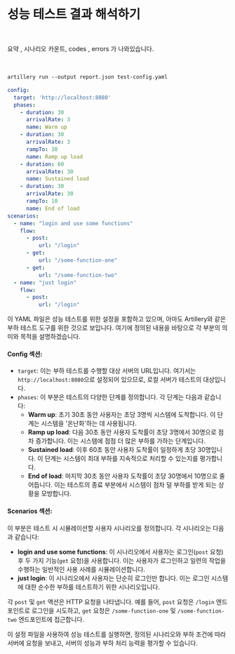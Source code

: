 # 성능 테스트 결과 해석하기

<figure><img src="../../../.gitbook/assets/스크린샷 2024-03-01 오전 11.53.08.png" alt=""><figcaption></figcaption></figure>

요약 , 시나리오 카운트, codes , errors 가 나와있습니다.

<figure><img src="../../../.gitbook/assets/스크린샷 2024-03-01 오후 12.03.39.png" alt=""><figcaption></figcaption></figure>

`artillery run --output report.json test-config.yaml`



```yaml
config:
  target: 'http://localhost:8080'
  phases:
    - duration: 30
      arrivalRate: 3
      name: Warm up
    - duration: 30
      arrivalRate: 3
      rampTo: 30
      name: Ramp up load
    - duration: 60
      arrivalRate: 30
      name: Sustained load
    - duration: 30
      arrivalRate: 30
      rampTo: 10
      name: End of load
scenarios:
  - name: "login and use some functions"
    flow:
      - post:
          url: "/login"
      - get:
          url: "/some-function-one"
      - get:
          url: "/some-function-two"
  - name: "just login"
    flow:
      - post:
          url: "/login"
```

이 YAML 파일은 성능 테스트를 위한 설정을 포함하고 있으며, 아마도 Artillery와 같은 부하 테스트 도구를 위한 것으로 보입니다. 여기에 정의된 내용을 바탕으로 각 부분의 의미와 목적을 설명하겠습니다.

#### Config 섹션:

* `target`: 이는 부하 테스트를 수행할 대상 서버의 URL입니다. 여기서는 `http://localhost:8080`으로 설정되어 있으므로, 로컬 서버가 테스트의 대상입니다.
* `phases`: 이 부분은 테스트의 다양한 단계를 정의합니다. 각 단계는 다음과 같습니다:
  * **Warm up**: 초기 30초 동안 사용자는 초당 3명씩 시스템에 도착합니다. 이 단계는 시스템을 '온난화'하는 데 사용됩니다.
  * **Ramp up load**: 다음 30초 동안 사용자 도착률이 초당 3명에서 30명으로 점차 증가합니다. 이는 시스템에 점점 더 많은 부하를 가하는 단계입니다.
  * **Sustained load**: 이후 60초 동안 사용자 도착률이 일정하게 초당 30명입니다. 이 단계는 시스템이 최대 부하를 지속적으로 처리할 수 있는지를 평가합니다.
  * **End of load**: 마지막 30초 동안 사용자 도착률이 초당 30명에서 10명으로 줄어듭니다. 이는 테스트의 종료 부분에서 시스템이 점차 덜 부하를 받게 되는 상황을 모방합니다.

#### Scenarios 섹션:

이 부분은 테스트 시 시뮬레이션할 사용자 시나리오를 정의합니다. 각 시나리오는 다음과 같습니다:

* **login and use some functions**: 이 시나리오에서 사용자는 로그인(`post` 요청) 후 두 가지 기능(`get` 요청)을 사용합니다. 이는 사용자가 로그인하고 일련의 작업을 수행하는 일반적인 사용 사례를 시뮬레이션합니다.
* **just login**: 이 시나리오에서 사용자는 단순히 로그인만 합니다. 이는 로그인 시스템에 대한 순수한 부하를 테스트하기 위한 시나리오입니다.

각 `post` 및 `get` 액션은 HTTP 요청을 나타냅니다. 예를 들어, `post` 요청은 `/login` 엔드포인트로 로그인을 시도하고, `get` 요청은 `/some-function-one` 및 `/some-function-two` 엔드포인트에 접근합니다.

이 설정 파일을 사용하여 성능 테스트를 실행하면, 정의된 시나리오와 부하 조건에 따라 서버에 요청을 보내고, 서버의 성능과 부하 처리 능력을 평가할 수 있습니다.



